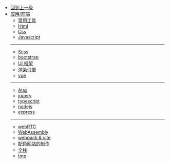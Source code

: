 - [回到上一级](应用/)
- [应用/前端](应用/前端/)
  - [常用工具](应用/前端/tools)
  - [Html](应用/前端/html)
  - [Css](应用/前端/css)
  - [Javascript](应用/前端/js)
  - ---------
  - [Scss](应用/前端/scss)
  - [bootstrap](应用/前端/bootstrap)
  - [UI 框架](应用/前端/ui)
  - [渲染引擎](应用/前端/engine)
  - [vue](应用/前端/vuejs)
  - ------
  - [Ajax](应用/前端/ajax)
  - [jquery](应用/前端/jquery)
  - [typescript](应用/前端/ts)
  - [nodejs](应用/前端/nodejs)
  - [express](应用/前端/express)
  - -----
  - [webRTC](应用/前端/webRTC)
  - [WebAssembly](应用/前端/WebAssembly)
  - [webpack & vite](应用/前端/webpack&vite)
  - [配色网站的制作](应用/前端/mkcolor)
  - [全栈](应用/前端/fullstack)
  - [tmp](应用/前端/tmp)